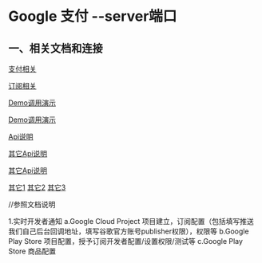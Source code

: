Google 支付 --server端口
==================

一、相关文档和连接
--------------
[支付相关](https://developer.android.com/google/play/billing/billing_overview)
 
[订阅相关](https://developer.android.com/google/play/billing/billing_subscriptions)


[Demo调用演示](https://github.com/googlesamples/android-play-publisher-api/tree/master/v3/java)

[Demo调用演示](https://github.com/googleapis/google-api-java-client-services/tree/master/clients/google-api-services-androidpublisher)


[Api说明](https://developers.google.com/android-publisher/api-ref/purchases)

[其它Api说明](https://developers.google.com/android-publisher/getting_started)

[其它Api说明](https://developers.google.com/android-publisher/libraries)

[其它1](https://developers.google.com/android-publisher/authorization)
[其它2](https://developers.google.com/android-publisher/voided-purchases)
[其它3](https://developer.android.com/google/play/billing/realtime_developer_notifications)

//参照文档说明

1.实时开发者通知
a.Google Cloud Project 项目建立，订阅配置（包括填写推送我们自己后台回调地址，填写谷歌官方账号publisher权限），权限等
b.Google Play Store 项目配置，授予订阅开发者配置/设置权限/测试等
c.Google Play Store 商品配置



